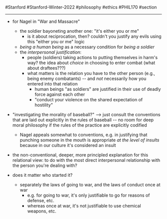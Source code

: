#Stanford #Stanford-Winter-2022 #philosophy #ethics #PHIL170 #section 
___
- for Nagel in "War and Massacre"
	- the soldier bayoneting another one: "it's either you or me"
		- is it about reciprocation, then? couldn't you justify any evils using this "either you or me" logic
	- *being a human being* as a necessary condition for *being a soldier*
	- the *interpersonal justification*:
		- people (soldiers) taking actions to putting themselves in harm's way? the idea about *choice* in choosing to enter combat (what about draftees???)
		- what matters is the relation you have to the other person (e.g., being enemy combatants) -- and *not* necessarily how you entered into that relation
			- human beings "as soldiers" are justified in their use of deadly force against each other
			- "conduct your violence on the shared expectation of hostility"
- "investigating the morality of baseball?" --> just consult the conventions that are laid out explicitly in the rules of baseball -- no room for deep moral philosophy if the rules of the practice are explicitly codified
	- Nagel appeals somewhat to conventions, e.g. in justifying that punching someone in the mouth is appropriate *at the level of insults* because in our culture it's considered an insult
- the non-conventional, deeper, more principled explanation for this relational view: to do with the most direct interpersonal relationship with the person you're dealing with?

- does it matter who started it?
	- separately the laws of going to war, and the laws of conduct once at war
		- e.g. for going to war, it's only justifiable to go for reasons of defense, etc.
		- whereas once at war, it's not justifiable to use chemical weapons, etc.